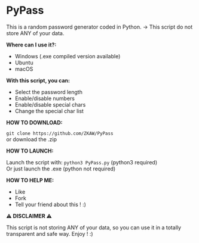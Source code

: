 # PyPass
This is a random password generator coded in Python.
-> This script do not store ANY of your data.

**Where can I use it?:**

- Windows (.exe compiled version available)
- Ubuntu
- macOS

**With this script, you can:**

- Select the password length
- Enable/disable numbers
- Enable/disable special chars
- Change the special char list

**HOW TO DOWNLOAD:**

`git clone https://github.com/ZKAW/PyPass` <br/>
or download the .zip

**HOW TO LAUNCH:**

Launch the script with: `python3 PyPass.py` (python3 required)
<br/>
Or just launch the .exe (python not required)
<br/>

**HOW TO HELP ME:**

- Like
- Fork
- Tell your friend about this ! :)

**⚠️ DISCLAIMER ⚠️**

This script is not storing ANY of your data, so you can use it in a totally transparent and safe way. Enjoy ! :)
